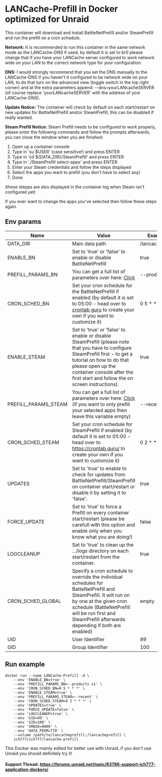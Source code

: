 # LANCache-Prefill in Docker optimized for Unraid
This container will download and install BattleNetPrefill and/or SteamPrefill and run the prefill on a cron schedule.

**Network:** It is recommended to run this container in the same network mode as the LANCache-DNS if used, by default it is set to br0 please change that if you have your LANCache server configured to work network wide on your LAN to the correct network type for your configuration.

**DNS:** I would strongly recommend that you set the DNS manually to the LANCache-DNS if you haven't it configured to be network wide on your LAN, to do that turn on the advanced view (toggle switch in the top right corner) and at the extra parameters append: --dns=yourLANcacheSERVER (of course replace 'yourLANcacheSERVER' with the address of your LANCache-DNS).

**Update Notice:** The container will check by default on each start/restart on new updates for BattleNetPrefill and/or SteamPrefill, this can be disabled if really wanted.

**Steam Prefill Notice:** Steam Prefill needs to be configured to work properly, please enter the following commands and follow the prompts afterwards, you can close the window when you are finished:
1. Open up a container console
2. Type in 'su $USER' (case sensitive!) and press ENTER
3. Type in 'cd ${DATA_DIR}/SteamPrefill' and press ENTER
4. Type in './SteamPrefill select-apps' and press ENTER
5. Enter your Steam credentials and follow the steps displayed
6. Select the apps you want to prefill (you don't have to select any)
7. Done

(these stepps are also displayed in the container log when Steam isn't configured yet)

If you ever want to change the apps you've selected then follow these steps again.

## Env params
| Name | Value | Example |
| --- | --- | --- |
| DATA_DIR | Main data path | /lancacheprefill |
| ENABLE_BN | Set to 'true' or 'false' to enable or disable BattleNetPrefill | true |
| PREFILL_PARAMS_BN | You can get a full list of parameters over here: [Click](https://github.com/tpill90/battlenet-lancache-prefill#detailed-command-usage) | --products s1 |
| CRON_SCHED_BN | Set your cron schedule for the BattleNetPrefill if enabled (by default it is set to 05:00 - head over to [crontab guru](https://crontab.guru/) to create your own if you want to customize it) | 0 5 * * * |
| ENABLE_STEAM | Set to 'true' or 'false' to enable or disable SteamPrefill (please note that you have to configure SteamPrefill first - to get a tutorial on how to do that please open up the container console after the first start and follow the on screen instructions). | true |
| PREFILL_PARAMS_STEAM | You can get a full list of parameters over here: [Click](https://tpill90.github.io/steam-lancache-prefill/Detailed-Command-Usage/) (if you want to only prefill your selected apps then leave this variable empty) | --recent |
| CRON_SCHED_STEAM | Set your cron schedule for SteamPrefill if enabled (by default it is set to 05:00 - head over to https://crontab.guru/ to create your own if you want to customize it) | 0 2 * * * |
| UPDATES | Set to 'true' to enable to check for updates from BattleNetPrefill/SteamPrefill on container start/restart or disable it by setting it to 'false'. | true |
| FORCE_UPDATE | Set to 'true' to force a Prefill on every container start/restart (please be carefull with this option and enable only when you know what you are doing!) | false |
| LOGCLEANUP | Set to 'true' to clean up the .../logs directory on each start/restart from the container. | true |
| CRON_SCHED_GLOBAL | Specify a cron schedule to override the individual schedules for BatteNetPrefill and SteamPrefill. It will run on by one at the given cron schedule (BattleNetPrefill will be run first and SteamPrefill afterwards depending if both are enabled) | empty |
| UID | User Identifier | 99 |
| GID | Group Identifier | 100 |

## Run example
```
docker run --name LANCache-Prefill -d \
	--env 'ENABLE_BN=true' \
	--env 'PREFILL_PARAMS_BN=--products s1' \
	--env 'CRON_SCHED_BN=0 5 * * *' \
	--env 'ENABLE_STEAM=true' \
	--env 'PREFILL_PARAMS_STEAM=--recent' \
	--env 'CRON_SCHED_STEAM=0 2 * * *' \
	--env 'UPDATES=true' \
	--env 'FORCE_UPDATE=false' \
	--env 'LOGCLEANUP=true' \
	--env 'UID=99' \
	--env 'GID=100' \
	--env 'UMASK=0000' \
	--env 'DATA_PERM=770' \
	--volume /path/to/lancacheprefill:/lancacheprefill \
	ich777/ich777/lancache-prefill
```

This Docker was mainly edited for better use with Unraid, if you don't use Unraid you should definitely try it!

#### Support Thread: https://forums.unraid.net/topic/83786-support-ich777-application-dockers/